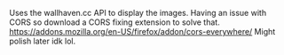 Uses the wallhaven.cc API to display the images.
Having an issue with CORS so download a CORS fixing extension to solve that. https://addons.mozilla.org/en-US/firefox/addon/cors-everywhere/
Might polish later idk lol.
